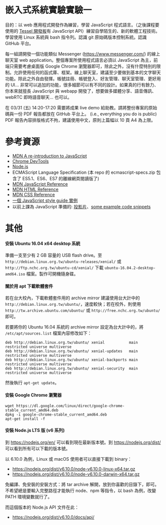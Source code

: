 # 嵌入式系統實驗實驗一

目的：以 web 應用程式開發作為練習，學習 JavaScript 程式語言。（之後課程要使用的 [Tessel 開發板](https://tessel.io/)有 JavaScript API）練習自學陌生的、新的軟體工程技術。學習使用 Linux 系統與 bash 指令列。認識 git 原始碼版本控制系統。認識 GitHub 平台。

每一組請開發一個功能類似 Messenger (https://www.messenger.com/) 的線上聊天室 web application。整個專案所使用程式語言必須以 JavaScript 為主，前端只需要考慮桌面版 Google Chrome 瀏覽器即可，除此之外，沒有什麼特別的限制。允許使用任何的函式庫、框架。線上聊天室，建議至少要做到基本的文字聊天功能。除此之外自由發揮。帳號註冊、帳號登入、好友管理、聊天室管理、更好用的 UI... 非常可以追加的功能，很多細節可以有不同的設計。如果真的行有餘力、你本來就擅長 JavaScript 與 webapp 開發了，想要做多媒體分享、語音傳訊、webRTC 即時語音聊天...  也可以。

在 03/31 (五) 14:20-17:20 需要將成果 live demo 給助教。請將整份專案的原始碼與一份 PDF 報告都放在 GitHub 平台上。 (i.e., everything you do is public) PDF 報告內容排版格式不拘，建議使用中文，原則上篇幅以 10 頁 A4 為上限。



# 參考資源

- [MDN A re-introduction to JavaScript](https://developer.mozilla.org/en-US/docs/Web/JavaScript/A_re-introduction_to_JavaScript)
- [Chrome DevTools](https://developer.chrome.com/devtools)
- [Node.js](https://nodejs.org/en/)
- ECMAScript Language Specification (本 repo 的 ecmascript-specs.zip 包含了 ES5.1、ES6、ES7 的離線網頁閱讀版了)
- [MDN JavaScript Reference](https://developer.mozilla.org/en-US/docs/Web/JavaScript)
- [MDN HTML Reference](https://developer.mozilla.org/en-US/docs/Web/HTML)
- [MDN CSS Reference](https://developer.mozilla.org/en-US/docs/Web/CSS)
- [一個 JavaScript style guide 實例](https://github.com/airbnb/javascript)
- 以前上課為 JavaScript 準備的: [投影片](https://slides.com/concise/js/fullscreen#/)、[some example code snippets](https://gist.github.com/concise/ccdb62da35a07fc989e0)



# 其他

#### 安裝 Ubuntu 16.04 x64 desktop 系統

準備一支至少有 2 GB 容量的 USB flash drive。至 `http://debian.linux.org.tw/ubuntu-releases/xenial/` 或 `http://ftp.nchc.org.tw/ubuntu-cd/xenial/` 下載 `ubuntu-16.04.2-desktop-amd64.iso` 檔案。製作可開機隨身碟。

#### 關於用 apt 下載軟體套件

若在台大校內，下載軟體套件用的 archive mirror 建議使用台大計中的 `http://debian.linux.org.tw/ubuntu/`，速度較快；若在校外，則使用 `http://tw.archive.ubuntu.com/ubuntu/` 或 `http://free.nchc.org.tw/ubuntu/` 即可。

若要將你的 Ubuntu 16.04 系統的 archive mirror 設定為台大計中的，將 `/etc/apt/sources.list` 檔案內容修改如下：

```
deb http://debian.linux.org.tw/ubuntu/ xenial           main restricted universe multiverse
deb http://debian.linux.org.tw/ubuntu/ xenial-updates   main restricted universe multiverse
deb http://debian.linux.org.tw/ubuntu/ xenial-backports main restricted universe multiverse
deb http://debian.linux.org.tw/ubuntu/ xenial-security  main restricted universe multiverse
```

然後執行 `apt-get update`。

#### 安裝 Google Chrome 瀏覽器

```
wget https://dl.google.com/linux/direct/google-chrome-stable_current_amd64.deb
dpkg -i google-chrome-stable_current_amd64.deb
apt-get install -f
```

#### 安裝 Node.js LTS 版 (v6 系列)

到 https://nodejs.org/en/ 可以看到現在最新版本號。到 https://nodejs.org/dist/ 可以看到所有可以下載的版本號。

以 6.10.0 為例，Linux 或 macOS 使用者可以直接下載到 binary：

- https://nodejs.org/dist/v6.10.0/node-v6.10.0-linux-x64.tar.gz
- https://nodejs.org/dist/v6.10.0/node-v6.10.0-darwin-x64.tar.gz

免編譯、免安裝的安裝方式：將 tar archive 解開，放到你喜歡的目錄下，即可。不希望總是要輸入完整路徑才能執行 node、npm 等指令，以 bash 為例，改變 PATH 環境變數就行了。

而這個版本的 Node.js API 文件在此：

- https://nodejs.org/dist/v6.10.0/docs/api/
